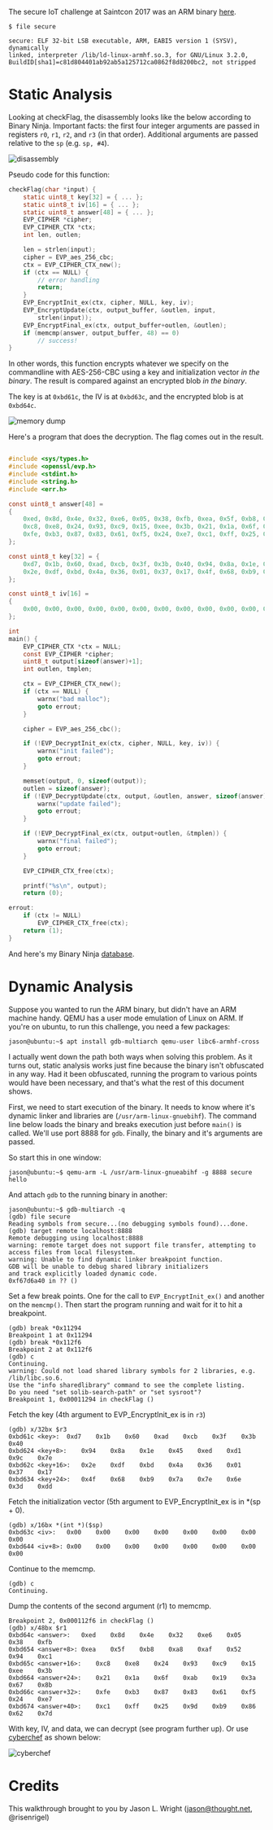 The secure IoT challenge at Saintcon 2017 was an ARM binary [here](secure).

```
$ file secure

secure: ELF 32-bit LSB executable, ARM, EABI5 version 1 (SYSV), dynamically
linked, interpreter /lib/ld-linux-armhf.so.3, for GNU/Linux 3.2.0,
BuildID[sha1]=c81d804401ab92ab5a125712ca0862f8d8200bc2, not stripped
```

# Static Analysis

Looking at checkFlag, the disassembly looks like the below according to
Binary Ninja.  Important facts: the first four integer arguments are
passed in registers `r0`, `r1`, `r2`, and `r3` (in that order).
Additional arguments are passed relative to the `sp` (e.g. `sp, #4`).

![disassembly](disassemly.png)

Pseudo code for this function:

```c
checkFlag(char *input) {
	static uint8_t key[32] = { ... };
	static uint8_t iv[16] = { ... };
	static uint8_t answer[48] = { ... };
	EVP_CIPHER *cipher;
	EVP_CIPHER_CTX *ctx;
	int len, outlen;

	len = strlen(input);
	cipher = EVP_aes_256_cbc;
	ctx = EVP_CIPHER_CTX_new();
	if (ctx == NULL) {
		// error handling
		return;
	}
	EVP_EncryptInit_ex(ctx, cipher, NULL, key, iv);
	EVP_EncryptUpdate(ctx, output_buffer, &outlen, input,
	    strlen(input));
	EVP_EncryptFinal_ex(ctx, output_buffer+outlen, &outlen);
	if (memcmp(answer, output_buffer, 48) == 0)
		// success!
}
```

In other words, this function encrypts whatever we specify on the
commandline with AES-256-CBC using a key and initialization vector
*in the binary*. The result is compared against an encrypted blob
*in the binary*.

The key is at `0xbd61c`, the IV is at `0xbd63c`, and the encrypted
blob is at `0xbd64c`.

![memory dump](memdump.png)

Here's a program that does the decryption.  The flag comes out in
the result.

```c

#include <sys/types.h>
#include <openssl/evp.h>
#include <stdint.h>
#include <string.h>
#include <err.h>

const uint8_t answer[48] = 
{
	0xed, 0x8d, 0x4e, 0x32, 0xe6, 0x05, 0x38, 0xfb, 0xea, 0x5f, 0xb8, 0xa8, 0xaf, 0x52, 0x94, 0xc1,
	0xc8, 0xe8, 0x24, 0x93, 0xc9, 0x15, 0xee, 0x3b, 0x21, 0x1a, 0x6f, 0xab, 0x19, 0x3a, 0x67, 0x8b,
	0xfe, 0xb3, 0x87, 0x83, 0x61, 0xf5, 0x24, 0xe7, 0xc1, 0xff, 0x25, 0x9d, 0xb9, 0x86, 0x62, 0x7d
};

const uint8_t key[32] = {
	0xd7, 0x1b, 0x60, 0xad, 0xcb, 0x3f, 0x3b, 0x40, 0x94, 0x8a, 0x1e, 0x45, 0xed, 0xd1, 0x9c, 0x7e,
	0x2e, 0xdf, 0xbd, 0x4a, 0x36, 0x01, 0x37, 0x17, 0x4f, 0x68, 0xb9, 0x7a, 0x7e, 0x6e, 0x3d, 0xdd
};

const uint8_t iv[16] = 
{
	0x00, 0x00, 0x00, 0x00, 0x00, 0x00, 0x00, 0x00, 0x00, 0x00, 0x00, 0x00, 0x00, 0x00, 0x00, 0x00
};

int
main() {
	EVP_CIPHER_CTX *ctx = NULL;
	const EVP_CIPHER *cipher;
	uint8_t output[sizeof(answer)+1];
	int outlen, tmplen;

	ctx = EVP_CIPHER_CTX_new();
	if (ctx == NULL) {
		warnx("bad malloc");
		goto errout;
	}

	cipher = EVP_aes_256_cbc();

	if (!EVP_DecryptInit_ex(ctx, cipher, NULL, key, iv)) {
		warnx("init failed");
		goto errout;
	}

	memset(output, 0, sizeof(output));
	outlen = sizeof(answer);
	if (!EVP_DecryptUpdate(ctx, output, &outlen, answer, sizeof(answer))) {
		warnx("update failed");
		goto errout;
	}

	if (!EVP_DecryptFinal_ex(ctx, output+outlen, &tmplen)) {
		warnx("final failed");
		goto errout;
	}

	EVP_CIPHER_CTX_free(ctx);

	printf("%s\n", output);
	return (0);

errout:
	if (ctx != NULL)
		EVP_CIPHER_CTX_free(ctx);
	return (1);
}
```

And here's my Binary Ninja [database](secure.bndb).

# Dynamic Analysis

Suppose you wanted to run the ARM binary, but didn't have an ARM machine
handy. QEMU has a user mode emulation of Linux on ARM.  If you're on ubuntu,
to run this challenge, you need a few packages:

```
jason@ubuntu:~$ apt install gdb-multiarch qemu-user libc6-armhf-cross
```

I actually went down the path both ways when solving this problem.
As it turns out, static analysis works just fine because the binary
isn't obfuscated in any way.  Had it been obfuscated, running the
program to various points would have been necessary, and that's what
the rest of this document shows.

First, we need to start execution of the binary.  It needs to know where
it's dynamic linker and libraries are (`/usr/arm-linux-gnuebihf`).
The command line below loads the binary and breaks execution just before
`main()` is called.  We'll use port 8888 for `gdb`.  Finally, the binary
and it's arguments are passed.

So start this in one window:

```
jason@ubuntu:~$ qemu-arm -L /usr/arm-linux-gnueabihf -g 8888 secure hello
```

And attach `gdb` to the running binary in another:

```
jason@ubuntu:~$ gdb-multiarch -q
(gdb) file secure
Reading symbols from secure...(no debugging symbols found)...done.
(gdb) target remote localhost:8888
Remote debugging using localhost:8888
warning: remote target does not support file transfer, attempting to access files from local filesystem.
warning: Unable to find dynamic linker breakpoint function.
GDB will be unable to debug shared library initializers
and track explicitly loaded dynamic code.
0xf67d6a40 in ?? ()
```

Set a few break points.  One for the call to `EVP_EncryptInit_ex()`
and another on the `memcmp()`. Then start the program running and wait
for it to hit a breakpoint.

```
(gdb) break *0x11294
Breakpoint 1 at 0x11294
(gdb) break *0x112f6
Breakpoint 2 at 0x112f6
(gdb) c
Continuing.
warning: Could not load shared library symbols for 2 libraries, e.g. /lib/libc.so.6.
Use the "info sharedlibrary" command to see the complete listing.
Do you need "set solib-search-path" or "set sysroot"?
Breakpoint 1, 0x00011294 in checkFlag ()
```


Fetch the key (4th argument to EVP_EncryptInit_ex is in `r3`)

```
(gdb) x/32bx $r3
0xbd61c <key>:	0xd7	0x1b	0x60	0xad	0xcb	0x3f	0x3b	0x40
0xbd624 <key+8>:	0x94	0x8a	0x1e	0x45	0xed	0xd1	0x9c	0x7e
0xbd62c <key+16>:	0x2e	0xdf	0xbd	0x4a	0x36	0x01	0x37	0x17
0xbd634 <key+24>:	0x4f	0x68	0xb9	0x7a	0x7e	0x6e	0x3d	0xdd
```

Fetch the initialization vector (5th argument to EVP_EncryptInit_ex is
in *(sp + 0).

```
(gdb) x/16bx *(int *)($sp)
0xbd63c <iv>:	0x00	0x00	0x00	0x00	0x00	0x00	0x00	0x00
0xbd644 <iv+8>:	0x00	0x00	0x00	0x00	0x00	0x00	0x00	0x00
```

Continue to the memcmp.

```
(gdb) c
Continuing.
```

Dump the contents of the second argument (r1) to memcmp.

```
Breakpoint 2, 0x000112f6 in checkFlag ()
(gdb) x/48bx $r1
0xbd64c <answer>:	0xed	0x8d	0x4e	0x32	0xe6	0x05	0x38	0xfb
0xbd654 <answer+8>:	0xea	0x5f	0xb8	0xa8	0xaf	0x52	0x94	0xc1
0xbd65c <answer+16>:	0xc8	0xe8	0x24	0x93	0xc9	0x15	0xee	0x3b
0xbd664 <answer+24>:	0x21	0x1a	0x6f	0xab	0x19	0x3a	0x67	0x8b
0xbd66c <answer+32>:	0xfe	0xb3	0x87	0x83	0x61	0xf5	0x24	0xe7
0xbd674 <answer+40>:	0xc1	0xff	0x25	0x9d	0xb9	0x86	0x62	0x7d
```

With key, IV, and data, we can decrypt (see program further up).  Or use [cyberchef](https://gchq.github.io/CyberChef/) as shown below:

![cyberchef](chef.png)


# Credits

This walkthrough brought to you by Jason L. Wright (jason@thought.net,
@risenrigel)


